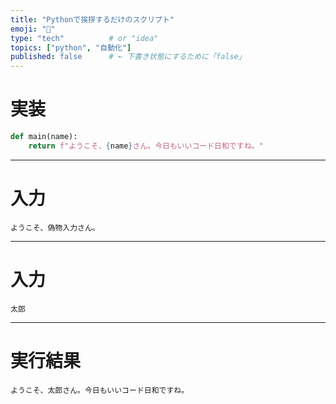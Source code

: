 ```yaml
---
title: "Pythonで挨拶するだけのスクリプト"
emoji: "🐍"
type: "tech"          # or "idea"
topics: ["python", "自動化"]
published: false      # ← 下書き状態にするために「false」
---
```


# 実装

```python
def main(name):
    return f"ようこそ、{name}さん。今日もいいコード日和ですね。"
```

---

# 入力

```hello_02_in
ようこそ、偽物入力さん。
```

---

# 入力

```hello_01_in
太郎
```

---

# 実行結果

```hello_01_out
ようこそ、太郎さん。今日もいいコード日和ですね。
```
